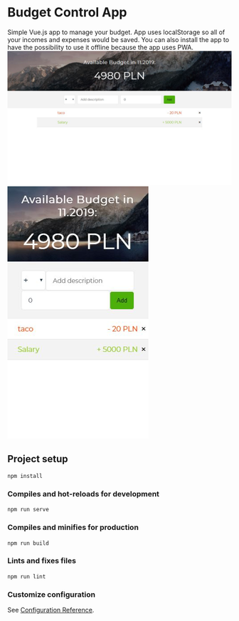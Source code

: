 # Budget Control App

Simple Vue.js app to manage your budget.
App uses localStorage so all of your incomes and expenses would be saved.
You can also install the app to have the possibility to use it offline because the app uses PWA.
![PC view](https://github.com/stassiek02/Budget-App-Vue/blob/master/app.JPG)
![Mobile view](https://github.com/stassiek02/Budget-App-Vue/blob/master/appMobile.JPG)
## Project setup
```
npm install
```

### Compiles and hot-reloads for development
```
npm run serve
```

### Compiles and minifies for production
```
npm run build
```

### Lints and fixes files
```
npm run lint
```

### Customize configuration
See [Configuration Reference](https://cli.vuejs.org/config/).
